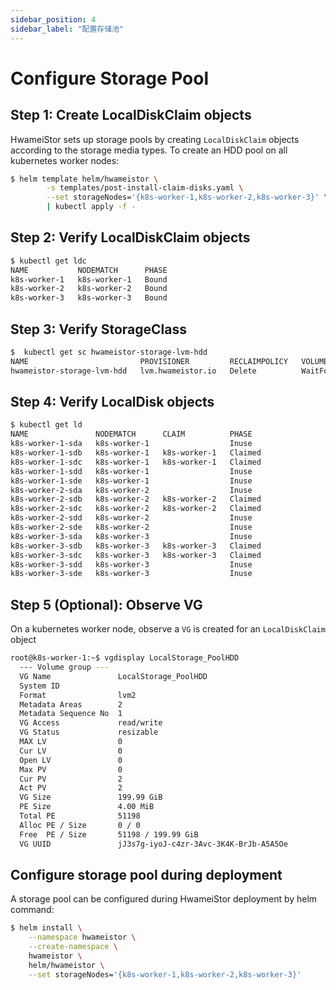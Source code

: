 ```yaml
---
sidebar_position: 4
sidebar_label: "配置存储池"
---
```


# Configure Storage Pool

## Step 1: Create LocalDiskClaim objects

HwameiStor sets up storage pools by creating `LocalDiskClaim` objects according to the storage media types. To create an HDD pool on all kubernetes worker nodes:

```bash
$ helm template helm/hwameistor \
        -s templates/post-install-claim-disks.yaml \
        --set storageNodes='{k8s-worker-1,k8s-worker-2,k8s-worker-3}' \
        | kubectl apply -f -
```

## Step 2: Verify LocalDiskClaim objects

```bash
$ kubectl get ldc
NAME           NODEMATCH      PHASE
k8s-worker-1   k8s-worker-1   Bound
k8s-worker-2   k8s-worker-2   Bound
k8s-worker-3   k8s-worker-3   Bound
```

## Step 3: Verify StorageClass

```bash
$  kubectl get sc hwameistor-storage-lvm-hdd
NAME                         PROVISIONER         RECLAIMPOLICY   VOLUMEBINDINGMODE      ALLOWVOLUMEEXPANSION   AGE
hwameistor-storage-lvm-hdd   lvm.hwameistor.io   Delete          WaitForFirstConsumer   true                   114s
```

## Step 4: Verify LocalDisk objects

```bash
$ kubectl get ld
NAME               NODEMATCH      CLAIM          PHASE
k8s-worker-1-sda   k8s-worker-1                  Inuse
k8s-worker-1-sdb   k8s-worker-1   k8s-worker-1   Claimed
k8s-worker-1-sdc   k8s-worker-1   k8s-worker-1   Claimed
k8s-worker-1-sdd   k8s-worker-1                  Inuse
k8s-worker-1-sde   k8s-worker-1                  Inuse
k8s-worker-2-sda   k8s-worker-2                  Inuse
k8s-worker-2-sdb   k8s-worker-2   k8s-worker-2   Claimed
k8s-worker-2-sdc   k8s-worker-2   k8s-worker-2   Claimed
k8s-worker-2-sdd   k8s-worker-2                  Inuse
k8s-worker-2-sde   k8s-worker-2                  Inuse
k8s-worker-3-sda   k8s-worker-3                  Inuse
k8s-worker-3-sdb   k8s-worker-3   k8s-worker-3   Claimed
k8s-worker-3-sdc   k8s-worker-3   k8s-worker-3   Claimed
k8s-worker-3-sdd   k8s-worker-3                  Inuse
k8s-worker-3-sde   k8s-worker-3                  Inuse
```

## Step 5 (Optional): Observe VG

On a kubernetes worker node, observe a `VG` is created for an `LocalDiskClaim` object

```bash
root@k8s-worker-1:~$ vgdisplay LocalStorage_PoolHDD
  --- Volume group ---
  VG Name               LocalStorage_PoolHDD
  System ID
  Format                lvm2
  Metadata Areas        2
  Metadata Sequence No  1
  VG Access             read/write
  VG Status             resizable
  MAX LV                0
  Cur LV                0
  Open LV               0
  Max PV                0
  Cur PV                2
  Act PV                2
  VG Size               199.99 GiB
  PE Size               4.00 MiB
  Total PE              51198
  Alloc PE / Size       0 / 0
  Free  PE / Size       51198 / 199.99 GiB
  VG UUID               jJ3s7g-iyoJ-c4zr-3Avc-3K4K-BrJb-A5A5Oe
```

## Configure storage pool during deployment

A storage pool can be configured during HwameiStor deployment by helm command:

```bash
$ helm install \
    --namespace hwameistor \
    --create-namespace \
    hwameistor \
    helm/hwameistor \
    --set storageNodes='{k8s-worker-1,k8s-worker-2,k8s-worker-3}'
```

